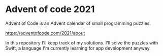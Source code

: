 # Advent of code 2021

Advent of Code is an Advent calendar of small programming puzzles.

<https://adventofcode.com/2021/about>

In this repository I'll keep track of my solutions. I'll solve the puzzles with
Swift, a language I'm currently learning for app development anyway.
